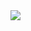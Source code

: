 <img src="https://capsule-render.vercel.app/api?type=waving&color=auto&height=300&section=header&text=diabay&fontSize=90"/>